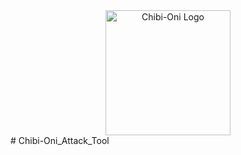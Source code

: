 <div align="center">
  <img src="./Windows/icon.ico" alt="Chibi-Oni Logo" width="200">
</div>
# Chibi-Oni_Attack_Tool
